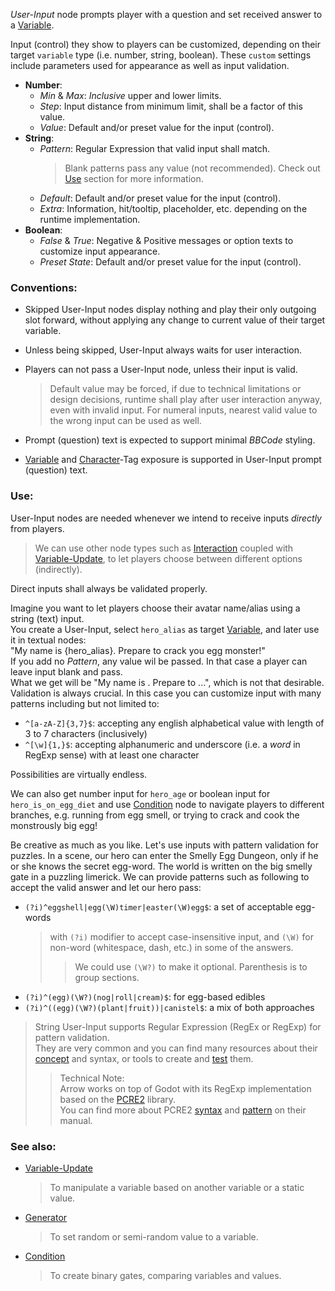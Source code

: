 
*User-Input* node prompts player with a question
and set received answer to a [Variable].

Input (control) they show to players can be customized,
depending on their target `variable` type (i.e. number, string, boolean).
These `custom` settings include parameters used for appearance as well as input validation.

+ **Number**:
    + *Min* & *Max*: *Inclusive* upper and lower limits.
    + *Step*: Input distance from minimum limit, shall be a factor of this value.
    + *Value*: Default and/or preset value for the input (control).
+ **String**:
    + *Pattern*: Regular Expression that valid input shall match.
        > Blank patterns pass any value (not recommended).
        > Check out [Use] section for more information.
    + *Default*: Default and/or preset value for the input (control).
    + *Extra*: Information, hit/tooltip, placeholder, etc. depending on the runtime implementation.
+ **Boolean**:
    + *False* & *True*: Negative & Positive messages or option texts to customize input appearance.
    + *Preset State*: Default and/or preset value for the input (control).

### Conventions:

+ Skipped User-Input nodes display nothing and play their only outgoing slot forward,
without applying any change to current value of their target variable.

+ Unless being skipped, User-Input always waits for user interaction.

+ Players can not pass a User-Input node, unless their input is valid.
    > Default value may be forced, if due to technical limitations or design decisions,
    > runtime shall play after user interaction anyway, even with invalid input.
    > For numeral inputs, nearest valid value to the wrong input can be used as well.

+ Prompt (question) text is expected to support minimal *BBCode* styling.

+ [Variable] and [Character]-Tag exposure is supported in User-Input prompt (question) text.

### Use:

User-Input nodes are needed whenever we intend to receive inputs *directly* from players.

> We can use other node types such as [Interaction] coupled with [Variable-Update],
> to let players choose between different options (indirectly).

Direct inputs shall always be validated properly.

Imagine you want to let players choose their avatar name/alias using a string (text) input.  
You create a User-Input, select `hero_alias` as target [Variable], and later use it in textual nodes:  
"My name is {hero_alias}. Prepare to crack you egg monster!"  
If you add no *Pattern*, any value wil be passed. In that case a player can leave input blank and pass.  
What we get will be "My name is . Prepare to ...", which is not that desirable.  
Validation is always crucial. In this case you can customize input with many patterns including but not limited to:
+ `^[a-zA-Z]{3,7}$`: accepting any english alphabetical value with length of 3 to 7 characters (inclusively)
+ `^[\w]{1,}$`: accepting alphanumeric and underscore (i.e. a *word* in RegExp sense) with at least one character

Possibilities are virtually endless.

We can also get number input for `hero_age` or boolean input for `hero_is_on_egg_diet`
and use [Condition] node to navigate players to different branches, e.g. running from egg smell,
or trying to crack and cook the monstrously big egg!

Be creative as much as you like.
Let's use inputs with pattern validation for puzzles.
In a scene, our hero can enter the Smelly Egg Dungeon, only if he or she knows the secret egg-word.
The world is written on the big smelly gate in a puzzling limerick.
We can provide patterns such as following to accept the valid answer and let our hero pass:
+ `(?i)^eggshell|egg(\W)timer|easter(\W)egg$`: a set of acceptable egg-words
    > with `(?i)` modifier to accept case-insensitive input,
    > and `(\W)` for non-word (whitespace, dash, etc.) in some of the answers.
    >> We could use `(\W?)` to make it optional. Parenthesis is to group sections.
+ `(?i)^(egg)(\W?)(nog|roll|cream)$`: for egg-based edibles
+ `(?i)^((egg)(\W?)(plant|fruit))|canistel$`: a mix of both approaches

> String User-Input supports Regular Expression (RegEx or RegExp) for pattern validation.  
> They are very common and you can find many resources about their [concept][regexp-concept] and syntax,
> or tools to create and [test][regexp-test] them.
>
>> Technical Note:  
>> Arrow works on top of Godot with its RegExp implementation based on the [PCRE2][regexp-pcre2] library.  
>> You can find more about PCRE2 [syntax][regexp-pcre2-syntax] and [pattern][regexp-pcre2-pat-ref] on their manual.

### See also:

+ [Variable-Update]
    > To manipulate a variable based on another variable or a static value.
+ [Generator]
    > To set random or semi-random value to a variable.
+ [Condition]
    > To create binary gates, comparing variables and values.



<!-- internal -->
[Use]: #use
<!-- relative -->
[Variable]: ./variables-and-logic
[Character]: ./characters
[Interaction]: ./interaction
[Variable-Update]: ./variable-update
[Generator]: ./generator
[Condition]: ./condition
<!-- absolute -->
[regexp-concept]: https://en.wikipedia.org/wiki/Regular_expression
[regexp-test]: https://regexr.com/
[regexp-pcre2]: https://www.pcre.org
[regexp-pcre2-syntax]: https://www.pcre.org/current/doc/html/pcre2syntax.html
[regexp-pcre2-pat-ref]: https://www.pcre.org/current/doc/html/pcre2pattern.html
